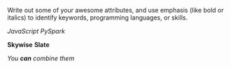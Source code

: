 Write out some of your awesome attributes, and use emphasis (like bold or italics) to identify keywords, programming languages, or skills. 

*JavaScript*
_PySpark_

**Skywise**
__Slate__

_You **can** combine them_
